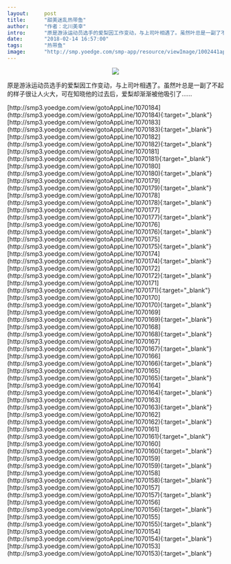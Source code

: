 ```yaml
---
layout:     post
title:      "甜美迷乱热带鱼"
author:     "作者：北川美幸"
intro:      "原是游泳运动员选手的爱梨因工作变动，与上司叶相遇了。虽然叶总是一副了不起的样子很让人火大，可在知晓他的过去后，爱梨却渐渐被他吸引了……"
date:       "2018-02-14 16:57:00"
tags:       "热带鱼"
image:      "http://smp.yoedge.com/smp-app/resource/viewImage/1002441appline.png"
---
```

<div style="text-align: center">
<p><img src="http://smp.yoedge.com/smp-app/resource/viewImage/1002441appline.png"/></p>
</div>
<p class="post-meta">
<span>原是游泳运动员选手的爱梨因工作变动，与上司叶相遇了。虽然叶总是一副了不起的样子很让人火大，可在知晓他的过去后，爱梨却渐渐被他吸引了……</span>
</p>
[http://smp3.yoedge.com/view/gotoAppLine/1070184](http://smp3.yoedge.com/view/gotoAppLine/1070184){:target="_blank"}
[http://smp3.yoedge.com/view/gotoAppLine/1070183](http://smp3.yoedge.com/view/gotoAppLine/1070183){:target="_blank"}
[http://smp3.yoedge.com/view/gotoAppLine/1070182](http://smp3.yoedge.com/view/gotoAppLine/1070182){:target="_blank"}
[http://smp3.yoedge.com/view/gotoAppLine/1070181](http://smp3.yoedge.com/view/gotoAppLine/1070181){:target="_blank"}
[http://smp3.yoedge.com/view/gotoAppLine/1070180](http://smp3.yoedge.com/view/gotoAppLine/1070180){:target="_blank"}
[http://smp3.yoedge.com/view/gotoAppLine/1070179](http://smp3.yoedge.com/view/gotoAppLine/1070179){:target="_blank"}
[http://smp3.yoedge.com/view/gotoAppLine/1070178](http://smp3.yoedge.com/view/gotoAppLine/1070178){:target="_blank"}
[http://smp3.yoedge.com/view/gotoAppLine/1070177](http://smp3.yoedge.com/view/gotoAppLine/1070177){:target="_blank"}
[http://smp3.yoedge.com/view/gotoAppLine/1070176](http://smp3.yoedge.com/view/gotoAppLine/1070176){:target="_blank"}
[http://smp3.yoedge.com/view/gotoAppLine/1070175](http://smp3.yoedge.com/view/gotoAppLine/1070175){:target="_blank"}
[http://smp3.yoedge.com/view/gotoAppLine/1070174](http://smp3.yoedge.com/view/gotoAppLine/1070174){:target="_blank"}
[http://smp3.yoedge.com/view/gotoAppLine/1070172](http://smp3.yoedge.com/view/gotoAppLine/1070172){:target="_blank"}
[http://smp3.yoedge.com/view/gotoAppLine/1070171](http://smp3.yoedge.com/view/gotoAppLine/1070171){:target="_blank"}
[http://smp3.yoedge.com/view/gotoAppLine/1070170](http://smp3.yoedge.com/view/gotoAppLine/1070170){:target="_blank"}
[http://smp3.yoedge.com/view/gotoAppLine/1070169](http://smp3.yoedge.com/view/gotoAppLine/1070169){:target="_blank"}
[http://smp3.yoedge.com/view/gotoAppLine/1070168](http://smp3.yoedge.com/view/gotoAppLine/1070168){:target="_blank"}
[http://smp3.yoedge.com/view/gotoAppLine/1070167](http://smp3.yoedge.com/view/gotoAppLine/1070167){:target="_blank"}
[http://smp3.yoedge.com/view/gotoAppLine/1070166](http://smp3.yoedge.com/view/gotoAppLine/1070166){:target="_blank"}
[http://smp3.yoedge.com/view/gotoAppLine/1070165](http://smp3.yoedge.com/view/gotoAppLine/1070165){:target="_blank"}
[http://smp3.yoedge.com/view/gotoAppLine/1070164](http://smp3.yoedge.com/view/gotoAppLine/1070164){:target="_blank"}
[http://smp3.yoedge.com/view/gotoAppLine/1070163](http://smp3.yoedge.com/view/gotoAppLine/1070163){:target="_blank"}
[http://smp3.yoedge.com/view/gotoAppLine/1070162](http://smp3.yoedge.com/view/gotoAppLine/1070162){:target="_blank"}
[http://smp3.yoedge.com/view/gotoAppLine/1070161](http://smp3.yoedge.com/view/gotoAppLine/1070161){:target="_blank"}
[http://smp3.yoedge.com/view/gotoAppLine/1070160](http://smp3.yoedge.com/view/gotoAppLine/1070160){:target="_blank"}
[http://smp3.yoedge.com/view/gotoAppLine/1070159](http://smp3.yoedge.com/view/gotoAppLine/1070159){:target="_blank"}
[http://smp3.yoedge.com/view/gotoAppLine/1070158](http://smp3.yoedge.com/view/gotoAppLine/1070158){:target="_blank"}
[http://smp3.yoedge.com/view/gotoAppLine/1070157](http://smp3.yoedge.com/view/gotoAppLine/1070157){:target="_blank"}
[http://smp3.yoedge.com/view/gotoAppLine/1070156](http://smp3.yoedge.com/view/gotoAppLine/1070156){:target="_blank"}
[http://smp3.yoedge.com/view/gotoAppLine/1070155](http://smp3.yoedge.com/view/gotoAppLine/1070155){:target="_blank"}
[http://smp3.yoedge.com/view/gotoAppLine/1070154](http://smp3.yoedge.com/view/gotoAppLine/1070154){:target="_blank"}
[http://smp3.yoedge.com/view/gotoAppLine/1070153](http://smp3.yoedge.com/view/gotoAppLine/1070153){:target="_blank"}


